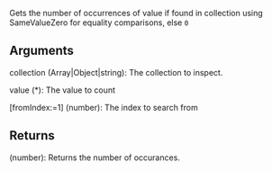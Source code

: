 Gets the number of occurrences of value if found in collection using SameValueZero for equality comparisons, else `0`

## Arguments
collection (Array|Object|string): The collection to inspect.

value (*): The value to count

[fromIndex:=1] (number): The index to search from

## Returns
(number): Returns the number of occurances.
